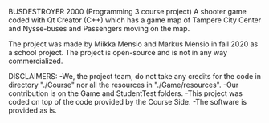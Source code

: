 BUSDESTROYER 2000 (Programming 3 course project)
A shooter game coded with Qt Creator (C++) which has a game map of Tampere City Center and Nysse-buses and Passengers moving on the map.

The project was made by Miikka Mensio and Markus Mensio in fall 2020 as a school project. The project is open-source and is not in any way commercialized.

DISCLAIMERS:
-We, the project team, do not take any credits for the code in directory "./Course" nor all the resources in "./Game/resources". 
-Our contribution is on the Game and StudentTest folders. 
-This project was coded on top of the code provided by the Course Side.
-The software is provided as is.

